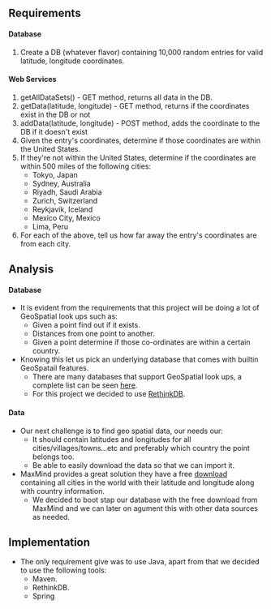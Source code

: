 ## Requirements

#### Database
1. Create a DB (whatever flavor) containing 10,000 random entries for valid latitude, longitude coordinates. 

#### Web Services

1. getAllDataSets() - GET method, returns all data in the DB.
1. getData(latitude, longitude) - GET method, returns if the coordinates exist in the DB or not
1. addData(latitude, longitude) - POST method, adds the coordinate to the DB if it doesn't exist
1. Given the entry's coordinates, determine if those coordinates are within the United States.
1. If they're not within the United States, determine if the coordinates are within 500 miles of the following cities:
	* Tokyo, Japan
	* Sydney, Australia
	* Riyadh, Saudi Arabia
	* Zurich, Switzerland
	* Reykjavik, Iceland
	* Mexico City, Mexico
	* Lima, Peru
1. For each of the above, tell us how far away the entry's coordinates are from each city.


## Analysis

#### Database
* It is evident from the requirements that this project will be doing a lot of GeoSpatial look ups such as:
	* Given a point find out if it exists.
	* Distances from one point to another.
	* Given a point determine if those co-ordinates are within a certain country.
* Knowing this let us pick an underlying database that comes with builtin GeoSpatail features.
	* There are many databases that support GeoSpatial look ups, a complete list can be seen [here](https://en.wikipedia.org/wiki/Spatial_database).
	* For this project we decided to use [RethinkDB](http://rethinkdb.com/).
		
#### Data
* Our next challenge is to find geo spatial data, our needs our:
	* It should contain latitudes and longitudes for all cities/villages/towns...etc and preferably which country the point belongs too.
	* Be able to easily download the data so that we can import it.
* MaxMind provides a great solution they have a free [download](https://www.maxmind.com/en/free-world-cities-database) containing all cities in the world with their latitude and longitude along with country information.
	* We decided to boot stap our database with the free download from MaxMind and we can later on agument this with other data sources as needed.


## Implementation

* The only requirement give was to use Java, apart from that we decided to use the following tools:
	* Maven.
	* RethinkDB.
	* Spring
